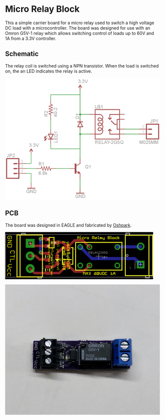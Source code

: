 # Micro Relay Block

This a simple carrier board for a micro relay used to switch a high voltage DC load with a microcontroller. The board was designed for use with an Omron G5V-1 relay which allows switching control of loads up to 60V and 1A from a 3.3V controller. 

## Schematic

The relay coil is switched using a NPN transistor. When the load is switched on, the an LED indicates the relay is active.

![Micro Relay Block Schematic](img/schematic.png)

## PCB

The board was designed in EAGLE and fabricated by [Oshpark](http://oshpark.com).

![EAGLE Board Design](img/layout.png)

![Board assembled](img/assembly.jpg)